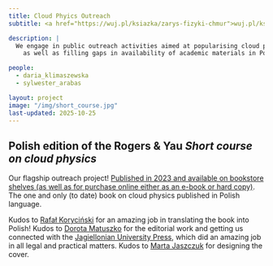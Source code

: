 ```yaml
---
title: Cloud Phyics Outreach
subtitle: <a href="https://wuj.pl/ksiazka/zarys-fizyki-chmur">wuj.pl/ksiazka/zarys-fizyki-chmur</a>

description: |
  We engage in public outreach activities aimed at popularising cloud physics,
    as well as filling gaps in availability of academic materials in Polish language.

people:
  - daria_klimaszewska
  - sylwester_arabas

layout: project
image: "/img/short_course.jpg"
last-updated: 2025-10-25
---
```


## Polish edition of the Rogers & Yau <em>Short course on cloud physics</em>

Our flagship outreach project! 
<a href="https://wuj.pl/ksiazka/zarys-fizyki-chmur">Published in 2023 and available on bookstore shelves (as well as for purchase online 
  either as an e-book or hard copy)</a>.
The one and only (to date) book on cloud physics published in Polish language. 

Kudos to <a href="https://www.linkedin.com/in/rafal-korycinski-15116027/">Rafał Koryciński</a>
  for an amazing job in translating the book into Polish!
Kudos to <a href="https://matuszko.wordpress.com/">Dorota Matuszko</a> 
  for the editorial work and getting us connected with the <a href="https://wuj.pl/">Jagiellonian University Press</a>,
  which did an amazing job in all legal and practical matters.
Kudos to <a href="https://www.linkedin.com/in/marta-jaszczuk-8594b0178/">Marta Jaszczuk</a> for designing the cover.

